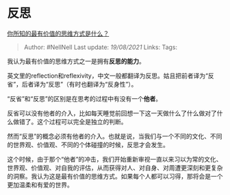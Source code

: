 # 反思
[你所知的最有价值的思维方式是什么？](https://www.zhihu.com/question/266417754/answer/307734171)

> Author: #NellNell
Last update: *19/08/2021*
Links:
Tags:

我认为最有价值的思维方式之一是拥有**反思的能力**。

英文里的reflection和reflexivity，中文一般都翻译为反思。姑且把前者译为“反省”，后者译为“反思”（有时也翻译为“反身性”）。

“反省”和“反思”的区别是在思考的过程中有没有一个**他者**。

反省可以没有他者的介入，比如每天睡觉前回想一下这一天做什么了什么做对了什么做错了。这个过程可以完全是独立的判断。

然而“反思”的概念必须有他者的介入。也就是说，当我们与一个不同的文化、不同的世界观、价值观、不同的个体碰撞的时候，反思才会发生。

这个时候，由于那个“他者”的冲击，我们开始重新审视一直以来习以为常的文化、世界观、价值观、对自我的评估，从而获得对人、对自身、对周遭更深刻和更复杂的洞察。我认为这是最有价值的思维方式。如果每个人都可以习得，那将会是一个更加温柔和有爱的世界。

